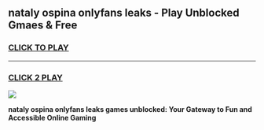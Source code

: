 
## nataly ospina onlyfans leaks - Play Unblocked Gmaes & Free
<h3>
<a href="https://news.freeplayer.one?title=nataly_ospina_onlyfans_leaks&ref=16F">CLICK TO PLAY</a></h3>
<hr>

<h3>
<a href="https://news.freeplayer.one?title=nataly_ospina_onlyfans_leaks&ref=16F">CLICK 2 PLAY</a>
  
</h3>

<a href="https://news.freeplayer.one?title=nataly_ospina_onlyfans_leaks&ref=16F/"><img src="https://clearcache.store/games.png"></a>


**nataly ospina onlyfans leaks games unblocked: Your Gateway to Fun and Accessible Online Gaming**
